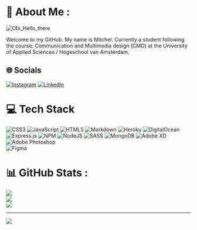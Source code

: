 # 💫 About Me :
![Obi_Hello_there](/assets/images/hello_there.gif)

Welcome to my GitHub. 
My name is Mitchel. Currently a student following the course: Communication and Multimedia design (CMD) at the University of Applied Sciences / Hogeschool van Amsterdam. 


## 🌐 Socials
[![Instagram](https://img.shields.io/badge/Instagram-%23E4405F.svg?logo=Instagram&logoColor=white)](https://instagram.com/md.yami) [![LinkedIn](https://img.shields.io/badge/LinkedIn-%230077B5.svg?logo=linkedin&logoColor=white)](https://linkedin.com/in/mitchelstaal) 

# 💻 Tech Stack
![CSS3](https://img.shields.io/badge/css3-%231572B6.svg?style=for-the-badge&logo=css3&logoColor=white) 
![JavaScript](https://img.shields.io/badge/javascript-%23323330.svg?style=for-the-badge&logo=javascript&logoColor=%23F7DF1E) 
![HTML5](https://img.shields.io/badge/html5-%23E34F26.svg?style=for-the-badge&logo=html5&logoColor=white) 
![Markdown](https://img.shields.io/badge/markdown-%23000000.svg?style=for-the-badge&logo=markdown&logoColor=white) 
![Heroku](https://img.shields.io/badge/heroku-%23430098.svg?style=for-the-badge&logo=heroku&logoColor=white) 
![DigitalOcean](https://img.shields.io/badge/DigitalOcean-%230167ff.svg?style=for-the-badge&logo=digitalOcean&logoColor=white) 
![Express.js](https://img.shields.io/badge/express.js-%23404d59.svg?style=for-the-badge&logo=express&logoColor=%2361DAFB) 
![NPM](https://img.shields.io/badge/NPM-%23000000.svg?style=for-the-badge&logo=npm&logoColor=white) 
![NodeJS](https://img.shields.io/badge/node.js-6DA55F?style=for-the-badge&logo=node.js&logoColor=white) 
![SASS](https://img.shields.io/badge/SASS-hotpink.svg?style=for-the-badge&logo=SASS&logoColor=white) 
![MongoDB](https://img.shields.io/badge/MongoDB-%234ea94b.svg?style=for-the-badge&logo=mongodb&logoColor=white) 
![Adobe XD](https://img.shields.io/badge/Adobe%20XD-470137?style=for-the-badge&logo=Adobe%20XD&logoColor=#FF61F6) 
![Adobe Photoshop](https://img.shields.io/badge/adobephotoshop-%2331A8FF.svg?style=for-the-badge&logo=adobephotoshop&logoColor=white) 	
![Figma](https://img.shields.io/badge/figma-%23F24E1E.svg?style=for-the-badge&logo=figma&logoColor=white)
# 📊 GitHub Stats :
![](https://github-readme-stats.vercel.app/api?username=mitchel-ds&theme=gotham&hide_border=true&include_all_commits=true&count_private=false)<br/>
![](https://github-readme-streak-stats.herokuapp.com/?user=mitchel-ds&theme=gotham&hide_border=true)<br/>
![](https://github-readme-stats.vercel.app/api/top-langs/?username=mitchel-ds&theme=gotham&hide_border=true&include_all_commits=true&count_private=false&layout=compact)

---
[![](https://visitcount.itsvg.in/api?id=mitchel-ds&icon=0&color=0)](https://visitcount.itsvg.in)
